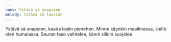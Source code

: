 ```yaml
---
name: Ystävä sä snapsien
melody: Ystävä sä lapsien
---
```


Ystävä sä snapsien,
kaada lasiin pienehen.
Minne käynkin maailmassa,
siellä olen humalassa.
Seuran taso vaihtelee,
känni silloin suojelee.
